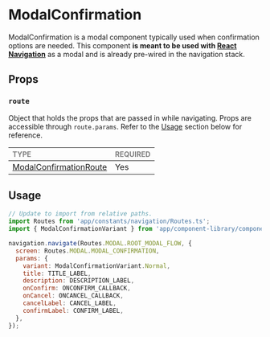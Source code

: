 # ModalConfirmation

ModalConfirmation is a modal component typically used when confirmation options are needed. This component **is meant to be used with [React Navigation](https://reactnavigation.org/)** as a modal and is already pre-wired in the navigation stack.

## Props

### `route`

Object that holds the props that are passed in while navigating. Props are accessible through `route.params`. Refer to the [Usage](#usage) section below for reference.

| <span style="color:gray;font-size:14px">TYPE</span>       | <span style="color:gray;font-size:14px">REQUIRED</span> |
| :-------------------------------------------------------- | :------------------------------------------------------ |
| [ModalConfirmationRoute](./ModalConfirmation.types.ts#L6) | Yes                                                     |

## Usage

```javascript
// Update to import from relative paths.
import Routes from 'app/constants/navigation/Routes.ts';
import { ModalConfirmationVariant } from 'app/component-library/components/Modals/ModalConfirmation/index.ts';

navigation.navigate(Routes.MODAL.ROOT_MODAL_FLOW, {
  screen: Routes.MODAL.MODAL_CONFIRMATION,
  params: {
    variant: ModalConfirmationVariant.Normal,
    title: TITLE_LABEL,
    description: DESCRIPTION_LABEL,
    onConfirm: ONCONFIRM_CALLBACK,
    onCancel: ONCANCEL_CALLBACK,
    cancelLabel: CANCEL_LABEL,
    confirmLabel: CONFIRM_LABEL,
  },
});
```

